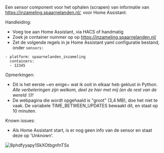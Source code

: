 Een sensor component voor het ophalen (scrapen) van informatie van https://inzameling.spaarnelanden.nl/, voor Home Assistant.

Handleiding:
- Voeg toe aan Home Assistant, via HACS of handmatig
- Zoek je container nummer op op https://inzameling.spaarnelanden.nl/
- Zet de volgende regels in je Home Assistant yaml configuratie bestand, onder `sensors:`
~~~
- platform: spaarnelanden_inzameling
  containers:
  - 12345
~~~

Opmerkingen:
- Dit is het eerste ~en enige~ wat ik ooit in elkaar heb geklust in Python. *Alle verbeteringen zijn welkom, deel ze hier met mij (en de rest van de wereld :))!*
- De webpagina die wordt opgehaald is "groot" (3,4 MB), doe het niet te vaak. De variabele TIME_BETWEEN_UPDATES bewaakt dit, en staat op 10 minuten.

Known issues:
- Als Home Assistant start, is er nog geen info van de sensor en staat deze op 'Unknown'. 

![8phdfyyapy1SkXOtbgnfnTSs](https://user-images.githubusercontent.com/4752390/139950272-45f3ae5d-b96e-42c9-b5e7-8c2867425412.png)

